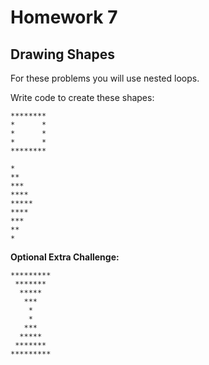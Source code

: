 # Homework 7

## Drawing Shapes
For these problems you will use nested loops.

Write code to create these shapes:
```
********
*      *
*      *
*      *
********
```

```
*
**
***
****
*****
****
***
**
*
```

__Optional Extra Challenge:__
```
*********
 *******
  *****
   ***
    * 
    *
   ***
  *****
 *******
*********
```
